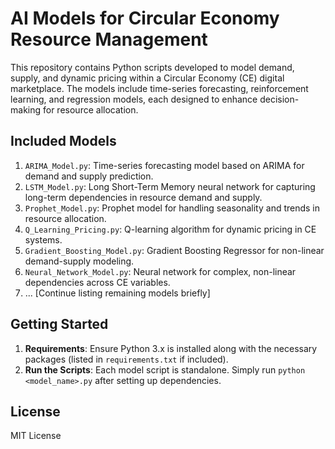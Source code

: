 # AI Models for Circular Economy Resource Management

This repository contains Python scripts developed to model demand, supply, and dynamic pricing within a Circular Economy (CE) digital marketplace. The models include time-series forecasting, reinforcement learning, and regression models, each designed to enhance decision-making for resource allocation.

## Included Models

1. `ARIMA_Model.py`: Time-series forecasting model based on ARIMA for demand and supply prediction.
2. `LSTM_Model.py`: Long Short-Term Memory neural network for capturing long-term dependencies in resource demand and supply.
3. `Prophet_Model.py`: Prophet model for handling seasonality and trends in resource allocation.
4. `Q_Learning_Pricing.py`: Q-learning algorithm for dynamic pricing in CE systems.
5. `Gradient_Boosting_Model.py`: Gradient Boosting Regressor for non-linear demand-supply modeling.
6. `Neural_Network_Model.py`: Neural network for complex, non-linear dependencies across CE variables.
7. ... [Continue listing remaining models briefly]

## Getting Started
1. **Requirements**: Ensure Python 3.x is installed along with the necessary packages (listed in `requirements.txt` if included).
2. **Run the Scripts**: Each model script is standalone. Simply run `python <model_name>.py` after setting up dependencies.

## License
MIT License
